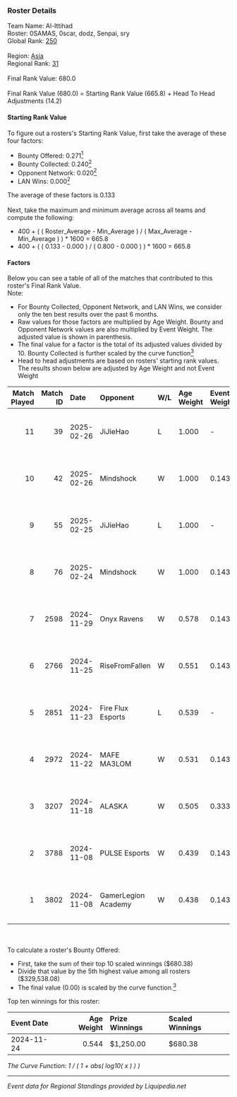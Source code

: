 ### Roster Details<br />
Team Name: Al-Ittihad<br />
Roster: 0SAMAS, 0scar, dodz, Senpai, sry<br />
Global Rank: [250](../standings_global.md)<br />
<br />
Region: [Asia]( ../standings_asia.md)<br />
Regional Rank: [31]( ../standings_asia.md)<br />
<br />
Final Rank Value:  680.0<br />
<br />
Final Rank Value (680.0) = Starting Rank Value (665.8) + Head To Head Adjustments (14.2)<br />

#### Starting Rank Value<br />
To figure out a rosters's Starting Rank Value, first take the average of these four factors:<br />
- Bounty Offered: 0.271[<sup>1</sup>](#table2)
- Bounty Collected: 0.240[<sup>2</sup>](#table1)
- Opponent Network: 0.020[<sup>2</sup>](#table1)
- LAN Wins: 0.000[<sup>2</sup>](#table1)

The average of these factors is 0.133<br />
<br />
Next, take the maximum and minimum average across all teams and compute the following:<br />
- 400 + ( ( Roster_Average - Min_Average ) / ( Max_Average - Min_Average ) ) * 1600 = 665.8
- 400 + ( ( 0.133 - 0.000 ) / ( 0.800 - 0.000 ) ) * 1600 = 665.8


#### Factors<br />
Below you can see a table of all of the matches that contributed to this roster's Final Rank Value.<br />
Note:<br />

- For Bounty Collected, Opponent Network, and LAN Wins, we consider only the ten best results over the past 6 months.
- Raw values for those factors are multiplied by Age Weight. Bounty and Opponent Network values are also multiplied by Event Weight. The adjusted value is shown in parenthesis.
- The final value for a factor is the total of its adjusted values divided by 10. Bounty Collected is further scaled by the curve function[<sup>3</sup>](#curveFunction)
- Head to head adjustments are based on rosters' starting rank values. The results shown below are adjusted by Age Weight and not Event Weight
<span id="table1"></span><br />


| Match Played | Match ID | Date       | Opponent            | W/L | Age Weight | Event Weight | Bounty Collected | Opponent Network | LAN Wins  | H2H Adj. | Roster                             |
| -: | -: | :- | :- | :- | :- | :- | :- | :- | :- | -: | :- |
|           11 |       39 | 2025-02-26 | JiJieHao            | L   | 1.000      | -            | -                | -                | -         |   -15.64 | 0SAMAS, 0scar, dodz, Senpai, sry   |
|           10 |       42 | 2025-02-26 | Mindshock           | W   | 1.000      | 0.143        | 0.000 (0.000)    | 0.074 (0.011)    | 0 (0.000) |     5.54 | 0SAMAS, 0scar, dodz, Senpai, sry   |
|            9 |       55 | 2025-02-25 | JiJieHao            | L   | 1.000      | -            | -                | -                | -         |   -16.83 | 0SAMAS, 0scar, dodz, Senpai, sry   |
|            8 |       76 | 2025-02-24 | Mindshock           | W   | 1.000      | 0.143        | 0.000 (0.000)    | 0.074 (0.011)    | 0 (0.000) |     5.03 | 0SAMAS, 0scar, dodz, Senpai, sry   |
|            7 |     2598 | 2024-11-29 | Onyx Ravens         | W   | 0.578      | 0.143        | 0.019 (0.002)    | 0.156 (0.013)    | 0 (0.000) |     8.60 | 0SAMAS, 0scar, Dodal, EMSTAR, h0kz |
|            6 |     2766 | 2024-11-25 | RiseFromFallen      | W   | 0.551      | 0.143        | 0.000 (0.000)    | 0.025 (0.002)    | 0 (0.000) |     2.94 | 0SAMAS, 0scar, Dodal, EMSTAR, h0kz |
|            5 |     2851 | 2024-11-23 | Fire Flux Esports   | L   | 0.539      | -            | -                | -                | -         |    -3.42 | 0SAMAS, 0scar, Dodal, NAKO, ViTaL  |
|            4 |     2972 | 2024-11-22 | MAFE MA3LOM         | W   | 0.531      | 0.143        | 0.000 (0.000)    | 0.022 (0.002)    | 0 (0.000) |     4.37 | 0SAMAS, 0scar, Dodal, EMSTAR, h0kz |
|            3 |     3207 | 2024-11-18 | ALASKA              | W   | 0.505      | 0.333        | 0.031 (0.005)    | 0.867 (0.146)    | 0 (0.000) |    13.89 | 0SAMAS, 0scar, Dodal, NAKO, ViTaL  |
|            2 |     3788 | 2024-11-08 | PULSE Esports       | W   | 0.439      | 0.143        | 0.003 (0.000)    | 0.021 (0.001)    | 0 (0.000) |     4.59 | 0SAMAS, 0scar, Dodal, NAKO, ViTaL  |
|            1 |     3802 | 2024-11-08 | GamerLegion Academy | W   | 0.438      | 0.143        | 0.000 (0.000)    | 0.219 (0.014)    | 0 (0.000) |     5.11 | 0SAMAS, 0scar, Dodal, NAKO, ViTaL  |

<br />
<span id="table2"></span><br />
To calculate a roster's Bounty Offered:<br />

- First, take the sum of their top 10 scaled winnings ($680.38)
- Divide that value by the 5th highest value among all rosters ($329,538.08)
- The final value (0.00) is scaled by the curve function.[<sup>3</sup>](#curveFunction)

Top ten winnings for this roster:<br />

| Event Date | Age Weight | Prize Winnings | Scaled Winnings |
| :- | -: | :- | :- |
| 2024-11-24 |      0.544 | $1,250.00      | $680.38         |


<span id="curveFunction"></span>_The Curve Function: 1 / ( 1 + abs( log10( x ) ) )_<br />

---
_Event data for Regional Standings provided by Liquipedia.net_<br />
